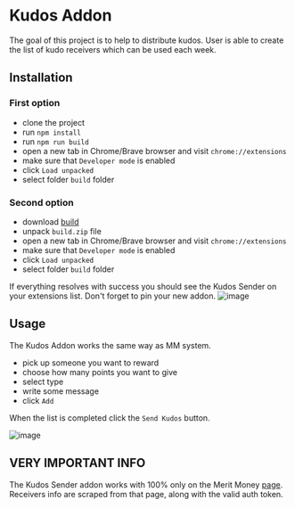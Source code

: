# Kudos Addon

The goal of this project is to help to distribute kudos.
User is able to create the list of kudo receivers which can be used each week.

## Installation

### First option

- clone the project
- run `npm install`
- run `npm run build`
- open a new tab in Chrome/Brave browser and visit `chrome://extensions`
- make sure that `Developer mode` is enabled
- click `Load unpacked` 
- select folder `build` folder

### Second option
- download [build](https://github.com/mateuszwu/kudos_addon/blob/build_v_1_1/build_v_1_1.zip)
- unpack `build.zip` file
- open a new tab in Chrome/Brave browser and visit `chrome://extensions`
- make sure that `Developer mode` is enabled
- click `Load unpacked` 
- select folder `build` folder

If everything resolves with success you should see the Kudos Sender on your extensions list.
Don't forget to pin your new addon.
![image](https://user-images.githubusercontent.com/18404037/132961154-36ded6f7-1b9a-4bac-8897-6259787e75b5.png)

## Usage

The Kudos Addon works the same way as MM system.
- pick up someone you want to reward
- choose how many points you want to give
- select type
- write some message
- click `Add`

When the list is completed click the `Send Kudos` button.

![image](https://user-images.githubusercontent.com/18404037/132961830-b5c95f9c-0d30-4b6d-b20e-cac11cfe34e4.png)

## VERY IMPORTANT INFO

The Kudos Sender addon works with 100% only on the Merit Money [page](https://d.selleo.com/mm/kudos).
Receivers info are scraped from that page, along with the valid auth token.

